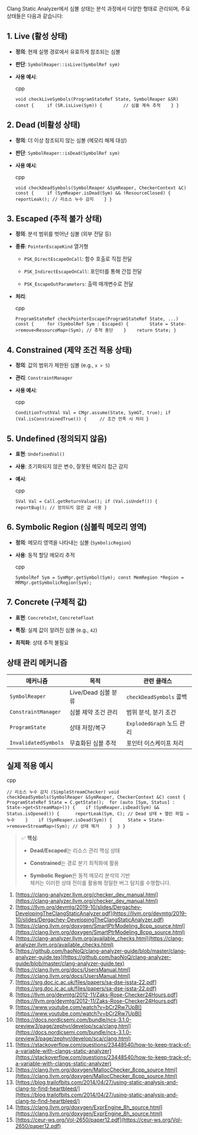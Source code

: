 Clang Static Analyzer에서 심볼 상태는 분석 과정에서 다양한 형태로 관리되며, 주요 상태들은 다음과 같습니다:

## 1. **Live (활성 상태)**

- **정의**: 현재 실행 경로에서 유효하게 참조되는 심볼
    
- **판단**: `SymbolReaper::isLive(SymbolRef sym)`
    
- **사용 예시**:
    
    cpp
    
    `void checkLiveSymbols(ProgramStateRef State, SymbolReaper &SR) const {     if (SR.isLive(Sym)) {        // 심볼 계속 추적    } }`
    

## 2. **Dead (비활성 상태)**

- **정의**: 더 이상 참조되지 않는 심볼 (메모리 해제 대상)
    
- **판단**: `SymbolReaper::isDead(SymbolRef sym)`
    
- **사용 예시**:
    
    cpp
    
    `void checkDeadSymbols(SymbolReaper &SymReaper, CheckerContext &C) const {     if (SymReaper.isDead(Sym) && !ResourceClosed) {        reportLeak(); // 리소스 누수 감지    } }`
    

## 3. **Escaped (추적 불가 상태)**

- **정의**: 분석 범위를 벗어난 심볼 (외부 전달 등)
    
- **종류**: `PointerEscapeKind` 열거형
    
    - `PSK_DirectEscapeOnCall`: 함수 호출로 직접 전달
        
    - `PSK_IndirectEscapeOnCall`: 포인터를 통해 간접 전달
        
    - `PSK_EscapeOutParameters`: 출력 매개변수로 전달
        
- **처리**:
    
    cpp
    
    `ProgramStateRef checkPointerEscape(ProgramStateRef State, ...) const {     for (SymbolRef Sym : Escaped) {        State = State->remove<ResourceMap>(Sym); // 추적 중단    }    return State; }`
    

## 4. **Constrained (제약 조건 적용 상태)**

- **정의**: 값의 범위가 제한된 심볼 (e.g., `x > 5`)
    
- **관리**: `ConstraintManager`
    
- **사용 예시**:
    
    cpp
    
    `ConditionTruthVal Val = CMgr.assume(State, SymGT, true); if (Val.isConstrainedTrue()) {     // 조건 만족 시 처리 }`
    

## 5. **Undefined (정의되지 않음)**

- **표현**: `UndefinedVal()`
    
- **사용**: 초기화되지 않은 변수, 잘못된 메모리 접근 감지
    
- **예시**:
    
    cpp
    
    `SVal Val = Call.getReturnValue(); if (Val.isUndef()) {     reportBug(); // 정의되지 않은 값 사용 }`
    

## 6. **Symbolic Region (심볼릭 메모리 영역)**

- **정의**: 메모리 영역을 나타내는 심볼 (`SymbolicRegion`)
    
- **사용**: 동적 할당 메모리 추적
    
    cpp
    
    `SymbolRef Sym = SymMgr.getSymbol(Sym); const MemRegion *Region = MRMgr.getSymbolicRegion(Sym);`
    

## 7. **Concrete (구체적 값)**

- **표현**: `ConcreteInt`, `ConcreteFloat`
    
- **특징**: 실제 값이 알려진 심볼 (e.g., `42`)
    
- **최적화**: 상태 추적 불필요
    

## 상태 관리 메커니즘

|**메커니즘**|**목적**|**관련 클래스**|
|---|---|---|
|`SymbolReaper`|Live/Dead 심볼 분류|`checkDeadSymbols` 콜백|
|`ConstraintManager`|심볼 제약 조건 관리|범위 분석, 분기 조건|
|`ProgramState`|상태 저장/복구|`ExplodedGraph` 노드 관리|
|`InvalidatedSymbols`|무효화된 심볼 추적|포인터 이스케이프 처리|

## 실제 적용 예시

cpp

`// 리소스 누수 감지 (SimpleStreamChecker) void checkDeadSymbols(SymbolReaper &SymReaper, CheckerContext &C) const {   ProgramStateRef State = C.getState();  for (auto [Sym, Status] : State->get<StreamMap>()) {    if (SymReaper.isDead(Sym) && Status.isOpened()) {      reportLeak(Sym, C); // Dead 상태 + 열린 파일 → 누수    }    if (SymReaper.isDead(Sym)) {      State = State->remove<StreamMap>(Sym); // 상태 제거    }  } }`

> ✅ **핵심**:
> 
> - **Dead/Escaped**는 리소스 관리 핵심 상태
>     
> - **Constrained**는 경로 분기 최적화에 활용
>     
> - **Symbolic Region**은 동적 메모리 분석의 기반  
>     체커는 이러한 상태 전이를 활용해 정밀한 버그 탐지를 수행합니다.
>     

1. [https://clang-analyzer.llvm.org/checker_dev_manual.html](https://clang-analyzer.llvm.org/checker_dev_manual.html)
2. [https://llvm.org/devmtg/2019-10/slides/Dergachev-DevelopingTheClangStaticAnalyzer.pdf](https://llvm.org/devmtg/2019-10/slides/Dergachev-DevelopingTheClangStaticAnalyzer.pdf)
3. [https://clang.llvm.org/doxygen/SmartPtrModeling_8cpp_source.html](https://clang.llvm.org/doxygen/SmartPtrModeling_8cpp_source.html)
4. [https://clang-analyzer.llvm.org/available_checks.html](https://clang-analyzer.llvm.org/available_checks.html)
5. [https://github.com/haoNoQ/clang-analyzer-guide/blob/master/clang-analyzer-guide.tex](https://github.com/haoNoQ/clang-analyzer-guide/blob/master/clang-analyzer-guide.tex)
6. [https://clang.llvm.org/docs/UsersManual.html](https://clang.llvm.org/docs/UsersManual.html)
7. [https://srg.doc.ic.ac.uk/files/papers/sa-dse-issta-22.pdf](https://srg.doc.ic.ac.uk/files/papers/sa-dse-issta-22.pdf)
8. [https://llvm.org/devmtg/2012-11/Zaks-Rose-Checker24Hours.pdf](https://llvm.org/devmtg/2012-11/Zaks-Rose-Checker24Hours.pdf)
9. [https://www.youtube.com/watch?v=bCr2Rw7UpBI](https://www.youtube.com/watch?v=bCr2Rw7UpBI)
10. [https://docs.nordicsemi.com/bundle/ncs-3.1.0-preview3/page/zephyr/develop/sca/clang.html](https://docs.nordicsemi.com/bundle/ncs-3.1.0-preview3/page/zephyr/develop/sca/clang.html)
11. [https://stackoverflow.com/questions/23448540/how-to-keep-track-of-a-variable-with-clangs-static-analyzer](https://stackoverflow.com/questions/23448540/how-to-keep-track-of-a-variable-with-clangs-static-analyzer)
12. [https://clang.llvm.org/doxygen/MallocChecker_8cpp_source.html](https://clang.llvm.org/doxygen/MallocChecker_8cpp_source.html)
13. [https://blog.trailofbits.com/2014/04/27/using-static-analysis-and-clang-to-find-heartbleed/](https://blog.trailofbits.com/2014/04/27/using-static-analysis-and-clang-to-find-heartbleed/)
14. [https://clang.llvm.org/doxygen/ExprEngine_8h_source.html](https://clang.llvm.org/doxygen/ExprEngine_8h_source.html)
15. [https://ceur-ws.org/Vol-2650/paper12.pdf](https://ceur-ws.org/Vol-2650/paper12.pdf)